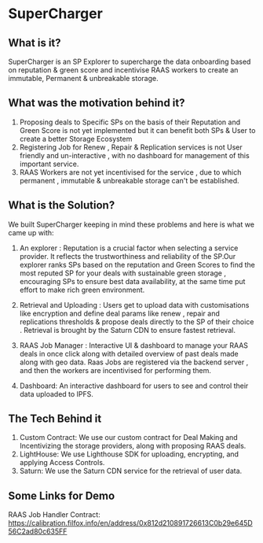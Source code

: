 # SuperCharger

## What is it?

SuperCharger is an SP Explorer to supercharge the data onboarding based on reputation & green score and incentivise RAAS workers to create an immutable, Permanent & unbreakable storage.

## What was the motivation behind it?

1. Proposing deals to Specific SPs on the basis of their Reputation and Green Score is not yet implemented but it can benefit both SPs & User to create a better Storage Ecosystem
2. Registering Job for Renew , Repair & Replication services is not User friendly and un-interactive , with no dashboard for management of this important service.
3. RAAS Workers are not yet incentivised for the service , due to which permanent , immutable & unbreakable storage can't be established.

## What is the Solution?

We built SuperCharger keeping in mind these problems and here is what we came up with:

1. An explorer : Reputation is a crucial factor when selecting a service provider. It reflects the trustworthiness and reliability of the SP.Our explorer ranks SPs based on  the reputation and Green Scores to find the most reputed SP for your deals with sustainable green storage , encouraging SPs to ensure best data availability, at the same time put effort to make rich green environment.

2. Retrieval and Uploading : Users get to upload data with customisations  like encryption and define deal params like renew , repair and replications thresholds & propose deals directly to the SP of their choice . Retrieval is brought by the Saturn CDN to ensure fastest retrieval.

3. RAAS Job Manager : Interactive UI & dashboard to manage your RAAS deals in once click  along with detailed overview of past deals made along with geo data. Raas Jobs are registered via the backend server , and then the workers are incentivised  for performing them.

4. Dashboard: An interactive dashboard for users to see and control their data uploaded to IPFS.

## The Tech Behind it

1. Custom Contract: We use our custom contract for Deal Making and Incentivizing the storage providers, along with proposing RAAS deals.
2. LightHouse: We use Lighthouse SDK for uploading, encrypting, and applying Access Controls.
3. Saturn: We use the Saturn CDN service for the retrieval of user data.

## Some Links for Demo

RAAS Job Handler Contract: https://calibration.filfox.info/en/address/0x812d210891726613C0b29e645D56C2ad80c635FF
